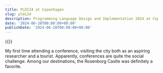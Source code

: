 ```yaml
---
title: PLDI24 at Copenhagen
slug: pldi24
description: Programming Language Design and Implementation 2024 at Copenhagen
date: '2024-06-28T00:00:00+00:00'
publishDate: '2024-06-28T00:00:00+00:00'
---
```


<!-- thumbnail path must be absolute to be seen in the parent page -->
{{<image source="/post/pldi24/thumbnail.jpg" description="Rosenborg Castle">}}

<!-- reading time is evaluated automatically measuring the following text -->
My first time attending a conference, visiting the city both as an aspiring
researcher and a tourist. Apparently, conferences are quite the social challenge.
Among our destinations, the Rosenborg Castle was definitely a favorite. 